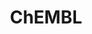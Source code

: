 ---
bigquery: https://console.cloud.google.com/bigquery?p=patents-public-data&d=ebi_chembl&page=dataset
citation: '"The ChEMBL database in 2017." Anna Gaulton, Anne Hersey, Michał Nowotka,
  A Patrícia Bento, Jon Chambers, David Mendez, Prudence Mutowo, Francis Atkinson,
  Louisa J Bellis, Elena Cibrián-Uhalte, Mark Davies, Nathan Dedman, Anneli Karlsson,
  María Paula Magariños, John P Overington, George Papadatos, Ines Smit, Andrew R
  Leach Nucleic acids Research (2017) 45 (Database Issue), D945-D954'
contributors: European Bioinformatics Institute
cost: None
description: ChEMBL Data is a manually curated database of small molecules used in
  drug discovery, including information about existing patented drugs.
documentation: 'schema: https://www.ebi.ac.uk/chembl/db_schema


  '
last_edit: Mon, 04 Apr 2022 19:07:30 GMT
location: https://console.cloud.google.com/marketplace/product/google_patents_public_datasets/chembl
maintained_by: EMBL-EBI, an outstation of European Molecular Biology Laboratory
related_publications: '

  ChEMBL: towards direct deposition of bioassay data.


  Mendez D, Gaulton A, Bento AP, Chambers J, De Veij M, Félix E, Magariños MP, Mosquera
  JF, Mutowo P, Nowotka M, Gordillo-Marañón M, Hunter F, Junco L, Mugumbate G, Rodriguez-Lopez
  M, Atkinson F, Bosc N, Radoux CJ, Segura-Cabrera A, Hersey A, Leach AR.


  — Nucleic Acids Res. 2019; 47(D1):D930-D940. doi: 10.1093/nar/gky1075

  '
schema_fields: '[''published_value'', ''published_relation'', ''parent_molregno'',
  ''polymer_flag'', ''canonical_smiles'', ''mechanism_of_action'', ''max_phase'',
  ''pathway_id'', ''end_position'', ''mc_target_type'', ''active_ingredient'', ''uberon_id'',
  ''who_extra'', ''ddd_admr'', ''type'', ''bei'', ''year'', ''subgroup'', ''confidence'',
  ''annotation'', ''warning_class'', ''atc_code'', ''met_comment'', ''selectivity_comment'',
  ''mw_freebase'', ''innovator_company'', ''acd_logp'', ''chirality'', ''assay_subcellular_fraction'',
  ''warnref_id'', ''cpd_str_alert_id'', ''alert_id'', ''site_residues'', ''cx_most_bpka'',
  ''trade_name'', ''l7'', ''withdrawn_reason'', ''short_name'', ''publication_number'',
  ''usan_stem_id'', ''relationship_type'', ''delist_flag'', ''cell_id'', ''l3'', ''first_page'',
  ''clo_id'', ''major_class'', ''downgraded'', ''organism'', ''drug_record_id'', ''aromatic_rings'',
  ''nda_type'', ''acd_logd'', ''binding_site_comment'', ''predbind_id'', ''chebi_par_id'',
  ''topical'', ''standard_relation'', ''compd_id'', ''set_name'', ''full_molformula'',
  ''cell_description'', ''mesh_heading'', ''bao_endpoint'', ''toid'', ''indication_class'',
  ''level2_description'', ''site_id'', ''ref_url'', ''orig_description'', ''domain_description'',
  ''src_id'', ''title'', ''mc_tax_id'', ''mc_target_accession'', ''bto_id'', ''active_molregno'',
  ''efo_id'', ''db_source'', ''dosed_ingredient'', ''warning_year'', ''first_in_class'',
  ''assay_type'', ''last_active'', ''activity_count'', ''usan_stem'', ''pref_name'',
  ''description'', ''alert_set_id'', ''molecule_type'', ''version'', ''smarts'', ''text_value'',
  ''std_act_id'', ''hbd'', ''standard_units'', ''updated_by'', ''parenteral'', ''ddd_comment'',
  ''assay_test_type'', ''variant_id'', ''ref_type'', ''direct_interaction'', ''normal_range_min'',
  ''entity_id'', ''accession'', ''ddd_units'', ''irac_class_id'', ''curated_by'',
  ''level5'', ''bao_id'', ''level1'', ''dosage_form'', ''lle'', ''acd_most_apka'',
  ''prodrug'', ''frac_code'', ''mechanism_comment'', ''job_id'', ''comments'', ''log_id'',
  ''authors'', ''country'', ''mol_frac_id'', ''qudt_units'', ''standard_value'', ''relationship_desc'',
  ''tbl'', ''acd_most_bpka'', ''pathway_key'', ''prediction_method'', ''l2'', ''published_type'',
  ''value'', ''cell_source_organism'', ''compsyn_id'', ''ass_cls_map_id'', ''drug_product_flag'',
  ''updated_on'', ''doc_type'', ''src_assay_id'', ''definition'', ''idx'', ''parameter_type'',
  ''molregno'', ''assay_organism'', ''record_id'', ''start_position'', ''withdrawn_year'',
  ''cellosaurus_id'', ''enzyme_name'', ''result_flag'', ''warning_country'', ''usan_year'',
  ''warning_id'', ''withdrawn_flag'', ''name'', ''molecular_mechanism'', ''drugind_id'',
  ''domain_id'', ''component_synonym'', ''ingredient'', ''route'', ''ref_id'', ''ro3_pass'',
  ''hbd_lipinski'', ''path'', ''sequence'', ''standard_flag'', ''confidence_score'',
  ''volume'', ''heavy_atoms'', ''stat'', ''le'', ''usan_substem'', ''psa'', ''ddd_value'',
  ''activity_comment'', ''entity_type'', ''protein_class_desc'', ''priority'', ''target_type'',
  ''isoform'', ''status'', ''comp_go_id'', ''mw_monoisotopic'', ''bao_format'', ''hba'',
  ''synonyms'', ''cx_logd'', ''sei'', ''source'', ''num_ro5_violations'', ''class_level'',
  ''assay_param_id'', ''cell_source_tax_id'', ''syn_type'', ''patent_no'', ''homologue'',
  ''num_alerts'', ''tid_fixed'', ''usan_stem_definition'', ''mc_organism'', ''go_id'',
  ''ddd_id'', ''assay_strain'', ''doi'', ''met_conversion'', ''journal'', ''published_units'',
  ''assay_tax_id'', ''parameter_value'', ''drug_substance_flag'', ''target_desc'',
  ''frac_class_id'', ''label'', ''species_group_flag'', ''met_id'', ''tissue_id'',
  ''db_version'', ''level4'', ''structure_type'', ''pubmed_id'', ''smid'', ''last_page'',
  ''level4_description'', ''molsyn_id'', ''standard_inchi_key'', ''molecular_species'',
  ''related_tid'', ''submission_date'', ''ridx'', ''ad_type'', ''mec_id'', ''hrac_class_id'',
  ''helm_notation'', ''parent_go_id'', ''caloha_id'', ''level1_description'', ''issue'',
  ''mecref_id'', ''assay_id'', ''l8'', ''target_mapping'', ''assay_category'', ''res_stem_id'',
  ''hrac_code'', ''patent_use_code'', ''oc_id'', ''mol_hrac_id'', ''l4'', ''product_id'',
  ''protein_class_id'', ''l6'', ''compound_name'', ''domain_name'', ''targcomp_id'',
  ''level2'', ''tax_id'', ''sequence_md5sum'', ''upper_value'', ''level3'', ''uo_units'',
  ''mol_irac_id'', ''class_type'', ''who_name'', ''efo_term'', ''component_type'',
  ''inorganic_flag'', ''mol_atc_id'', ''ap_id'', ''protein_class_synonym'', ''cell_name'',
  ''substrate_record_id'', ''parent_id'', ''applicant_full_name'', ''mesh_id'', ''source_domain_id'',
  ''enzyme_tid'', ''aidx'', ''max_phase_for_ind'', ''targrel_id'', ''parent_type'',
  ''mc_target_name'', ''indref_id'', ''comp_class_id'', ''disease_efficacy'', ''prod_pat_id'',
  ''metabolite_record_id'', ''domain_type'', ''standard_type'', ''patent_expire_date'',
  ''src_description'', ''qed_weighted'', ''abstract'', ''cell_source_tissue'', ''num_lipinski_ro5_violations'',
  ''mutation'', ''approval_date'', ''stem'', ''creation_date'', ''l5'', ''availability_type'',
  ''strength'', ''data_validity_comment'', ''hba_lipinski'', ''cl_lincs_id'', ''molfile'',
  ''alogp'', ''chembl_id'', ''units'', ''standard_upper_value'', ''patent_id'', ''co_stem_id'',
  ''company'', ''cidx'', ''sitecomp_id'', ''first_approval'', ''normal_range_max'',
  ''protclasssyn_id'', ''curation_comment'', ''assay_class_id'', ''rgid'', ''aspect'',
  ''compound_key'', ''natural_product'', ''withdrawn_country'', ''warning_type'',
  ''warning_description'', ''biocomp_id'', ''therapeutic_flag'', ''metref_id'', ''l1'',
  ''src_short_name'', ''tid'', ''cell_ontology_id'', ''assay_desc'', ''src_compound_id'',
  ''relationship'', ''doc_id'', ''component_id'', ''standard_inchi'', ''activity_id'',
  ''withdrawn_class'', ''black_box_warning'', ''actsm_id'', ''relation'', ''stem_class'',
  ''full_mwt'', ''site_name'', ''standard_text_value'', ''cx_logp'', ''oral'', ''as_id'',
  ''action_type'', ''cx_most_apka'', ''pchembl_value'', ''irac_code'', ''formulation_id'',
  ''assay_cell_type'', ''alert_name'', ''potential_duplicate'', ''previous_company'',
  ''assay_tissue'', ''level3_description'', ''rtb'', ''assay_source'', ''research_stem'']'
shortname: chembl
tags:
- biotechnology
- health
- chemical
- bioinformatics
- medical
terms_of_use: CC BY-SA 3.0
title: ChEMBL
uuid: e232a192-965c-4ec9-904c-155b6dfe56c5
---
